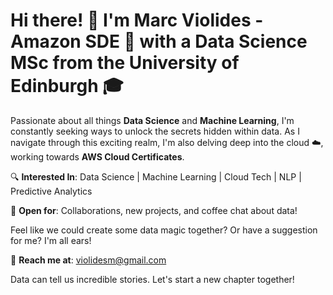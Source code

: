 # Hi there! 👋 I'm Marc Violides - Amazon SDE 💼 with a Data Science MSc from the University of Edinburgh 🎓

Passionate about all things **Data Science** and **Machine Learning**, I'm constantly seeking ways to unlock the secrets hidden within data. As I navigate through this exciting realm, I'm also delving deep into the cloud ☁️, working towards **AWS Cloud Certificates**. 

🔍 **Interested In**: Data Science | Machine Learning | Cloud Tech | NLP | Predictive Analytics

💼 **Open for**: Collaborations, new projects, and coffee chat about data!

Feel like we could create some data magic together? Or have a suggestion for me? I'm all ears!

📩 **Reach me at**: violidesm@gmail.com 

Data can tell us incredible stories. Let's start a new chapter together!

